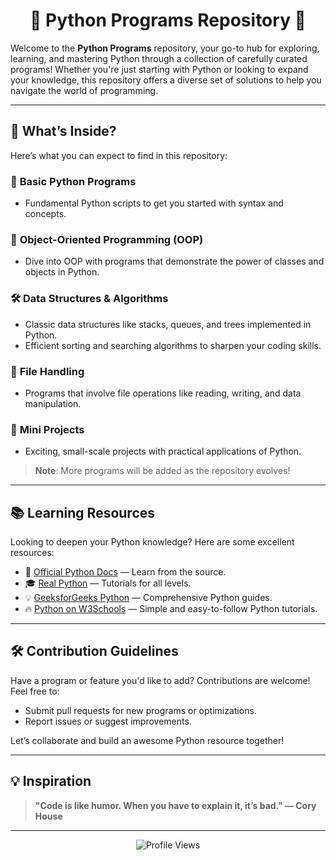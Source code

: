<h1 align="center">🐍 Python Programs Repository 🎯</h1>

Welcome to the **Python Programs** repository, your go-to hub for exploring, learning, and mastering Python through a collection of carefully curated programs! Whether you're just starting with Python or looking to expand your knowledge, this repository offers a diverse set of solutions to help you navigate the world of programming.

---

## 🚀 What’s Inside?

Here’s what you can expect to find in this repository:

### 📁 **Basic Python Programs**
- Fundamental Python scripts to get you started with syntax and concepts.
  
### 🧠 **Object-Oriented Programming (OOP)**
- Dive into OOP with programs that demonstrate the power of classes and objects in Python.
  
### 🛠️ **Data Structures & Algorithms**
- Classic data structures like stacks, queues, and trees implemented in Python.
- Efficient sorting and searching algorithms to sharpen your coding skills.
  
### 📄 **File Handling**
- Programs that involve file operations like reading, writing, and data manipulation.
  
### 🎯 **Mini Projects**
- Exciting, small-scale projects with practical applications of Python.

> **Note**: More programs will be added as the repository evolves!

---

## 📚 Learning Resources

Looking to deepen your Python knowledge? Here are some excellent resources:

- 📖 [Official Python Docs](https://docs.python.org/3/) — Learn from the source.
- 🎓 [Real Python](https://realpython.com/) — Tutorials for all levels.
- 💡 [GeeksforGeeks Python](https://www.geeksforgeeks.org/python-programming-language/) — Comprehensive Python guides.
- 🔥 [Python on W3Schools](https://www.w3schools.com/python/) — Simple and easy-to-follow Python tutorials.

---

## 🛠️ Contribution Guidelines

Have a program or feature you'd like to add? Contributions are welcome! Feel free to:

- Submit pull requests for new programs or optimizations.
- Report issues or suggest improvements.

Let’s collaborate and build an awesome Python resource together!

---

## 💡 Inspiration

> **"Code is like humor. When you have to explain it, it’s bad." — Cory House**

---
<p align="center">
    <img src="https://visitcount.itsvg.in/api?id=Python-programs&label=Profile%20Views&color=6&icon=1&pretty=true" alt="Profile Views"/>
</p>

